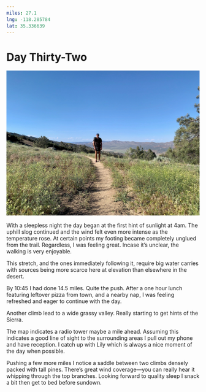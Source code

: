 ```yaml
---
miles: 27.1
lng: -118.285784
lat: 35.336639
---
```


# Day Thirty-Two

![r:75](2019-06-13.jpeg)

With a sleepless night the day began at the first hint of sunlight at 4am. The uphill slog continued and the wind felt even more intense as the temperature rose. At certain points my footing became completely unglued from the trail. Regardless, I was feeling great. Incase it’s unclear, the walking is very enjoyable.

This stretch, and the ones immediately following it, require big water carries with sources being more scarce here at elevation than elsewhere in the desert.

<!-- more -->

By 10:45 I had done 14.5 miles. Quite the push. After a one hour lunch featuring leftover pizza from town, and a nearby nap, I was feeling refreshed and eager to continue with the day.

Another climb lead to a wide grassy valley. Really starting to get hints of the Sierra.

The map indicates a radio tower maybe a mile ahead. Assuming this indicates a good line of sight to the surrounding areas I pull out my phone and have reception. I catch up with Lily which is always a nice moment of the day when possible.

Pushing a few more miles I notice a saddle between two climbs densely packed with tall pines. There’s great wind coverage—you can really hear it whipping through the top branches. Looking forward to quality sleep I snack a bit then get to bed before sundown.